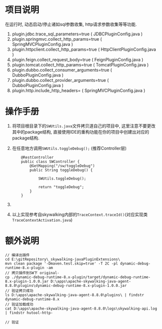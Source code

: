 # 项目说明
在运行时, 动态启动/停止诸如sql参数收集, http请求参数收集等等功能.
1. plugin.jdbc.trace_sql_parameters=true ( JDBCPluginConfig.java )
2. plugin.springmvc.collect_http_params=true  ( SpringMVCPluginConfig.java )
3. plugin.httpclient.collect_http_params=true  ( HttpClientPluginConfig.java )
4. plugin.feign.collect_request_body=true  ( FeignPluginConfig.java )
5. plugin.tomcat.collect_http_params=true  ( TomcatPluginConfig.java )
6. plugin.dubbo.collect_consumer_arguments=true  ( DubboPluginConfig.java )
7. plugin.dubbo.collect_provider_arguments=true  ( DubboPluginConfig.java )
8. plugin.http.include_http_headers=  ( SpringMVCPluginConfig.java )


# 操作手册
1. 将项目根目录下的`SWUtils.java`文件拷贝道自己的项目中, 这里注意不要更改其中的package结构, 直接使用IDE的重构功能在你的项目中创建出对应的package结构.
2. 在任意地方调用`SWUtils.toggleDebug();` (推荐Controller层)

	```
		@RestController
		public class SWController {
			@GetMapping("/sw/toggleDebug")
			public String toggleDebug() {
				
				SWUtils.toggleDebug();
				
				return "toggleDebug";
			}
		}	
	```
3. 
4. 以上实现参考自skywalking内部的`TraceContext.traceId()`(对应实现类 `TraceContextActivation.java`)

# 额外说明


```
// 编译出插件
cd E:\gitRepository\_skywalking-javaPluginExtensions\
mvn clean package '-Dmaven.test.skip=true' -T 2C -pl dynamic-debug-runtime-8.x-plugin -am
// 拷贝插件到SW下 original-
cp ./dynamic-debug-runtime-8.x-plugin/target/dynamic-debug-runtime-8.x-plugin-1.0.0.jar D:\apps\apache-skywalking-java-agent-8.8.0\plugins\dynamic-debug-runtime-8.x-plugin-1.0.0.jar
// 验证拷贝成功
ls D:\apps\apache-skywalking-java-agent-8.8.0\plugins\ | findstr dynamic-debug-runtime-8.x
// 验证加载成功
cat D:\apps\apache-skywalking-java-agent-8.8.0\logs\skywalking-api.log | findstr hutool-http-

// 验证

```